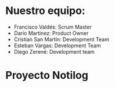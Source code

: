 # Nuestro equipo:
 * Francisco Valdés: Scrum Master
 * Darío Martinez: Product Owner
 * Cristian San Martín: Development Team
 * Esteban Vargas: Development Team
 * Diego Zerené: Development team

# Proyecto Notilog
